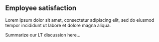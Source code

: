 
## Employee satisfaction 

Lorem ipsum dolor sit amet, consectetur adipiscing elit, sed do eiusmod tempor incididunt ut labore et dolore magna aliqua.

Summarize our LT discussion here...
